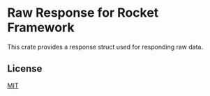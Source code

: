 Raw Response for Rocket Framework
====================

This crate provides a response struct used for responding raw data.

## License

[MIT](LICENSE)